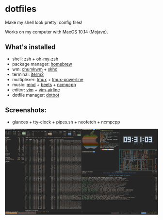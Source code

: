# dotfiles
Make my shell look pretty: config files!

Works on my computer with MacOS 10.14 (Mojave). 

## What's installed
 * shell: [zsh](https://www.zsh.org/) + [oh-my-zsh](https://github.com/robbyrussell/oh-my-zsh)
 * package manager: [homebrew](https://brew.sh/)
 * wm: [chumkwm](https://github.com/koekeishiya/chunkwm) + [skhd](https://github.com/koekeishiya/skhd)
 * terminal: [iterm2](https://www.iterm2.com/)
 * multiplexer: [tmux](https://github.com/tmux/tmux) + [tmux-powerline](https://github.com/erikw/tmux-powerline)
 * music: [mpd](https://github.com/MusicPlayerDaemon/MPD) + [beets](https://github.com/beetbox/beets) + [ncmpcpp](https://github.com/arybczak/ncmpcpp)
 * editor: [vim](https://www.vim.org/) + [vim-airline](https://github.com/vim-airline/vim-airline)
 * dotfile manager: [dotbot](https://github.com/anishathalye/dotbot)

## Screenshots: 
 * glances + tty-clock + pipes.sh + neofetch + ncmpcpp
 
![A hecking screenshot](https://github.com/eosti/dotfiles/blob/master/screenshot.png)

